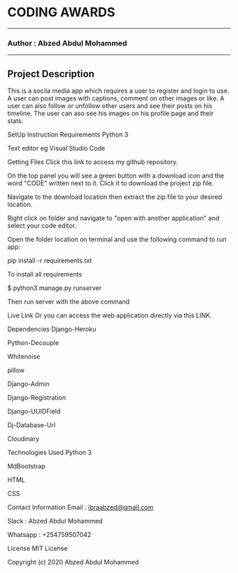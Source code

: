# CODING AWARDS

*****

### Author : Abzed Abdul Mohammed

****

## Project Description

This is a socila media app which requires a user to register and login to use. A user can post images with captions, comment on other images or like. A user can also follow or unfollow other users and see their posts on his timeline. The user can aso see his images on his profile page and their stats.

SetUp Instruction
Requirements
Python 3

Text editor eg Visual Studio Code

Getting Files
Click this link to access my github repository.

On the top panel you will see a green button with a download icon and the word "CODE" written next to it. Click it to download the project zip file.​

Navigate to the download location then extract the zip file to your desired location.​

Right click on folder and navigate to "open with another application" and select your code editor.

Open the folder location on terminal and use the following command to run app:

pip install -r requirements.txt

To install all requirements

$ python3 manage.py runserver

Then run server with the above command

Live Link
Or you can access the web application directly via this LINK.

Dependencies
Django-Heroku

Python-Decouple

Whitenoise

pillow

Django-Admin

Django-Registration

Django-UUIDField

Dj-Database-Url

Cloudinary

Technologies Used
Python 3

MdBootstrap

HTML

CSS

Contact Information
Email : ibraabzed@gmail.com​

Slack : Abzed Abdul Mohammed​

Whatsapp : +254759507042

License
MIT License

Copyright (c) 2020 Abzed Abdul Mohammed
